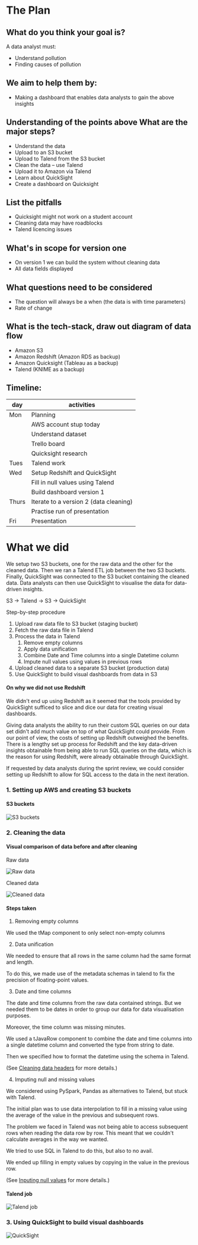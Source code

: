 # The Plan

## What do you think your goal is?

A data analyst must:

- Understand pollution
- Finding causes of pollution

## We aim to help them by:

- Making a dashboard that enables data analysts to gain the above insights

## Understanding of the points above What are the major steps?

- Understand the data
- Upload to an S3 bucket
- Upload to Talend from the S3 bucket
- Clean the data – use Talend
- Upload it to Amazon via Talend
- Learn about QuickSight
- Create a dashboard on Quicksight

## List the pitfalls

- Quicksight might not work on a student account
- Cleaning data may have roadblocks
- Talend licencing issues

## What's in scope for version one

- On version 1 we can build the system without cleaning data
- All data fields displayed

## What questions need to be considered

- The question will always be a when (the data is with time parameters)
- Rate of change

## What is the tech-stack, draw out diagram of data flow

- Amazon S3
- Amazon Redshift (Amazon RDS as backup)
- Amazon Quicksight (Tableau as a backup)
- Talend (KNIME as a backup)

## Timeline:

| day   | activities                             |
| ----- | -------------------------------------- |
| Mon   | Planning                               |
|       | AWS account stup today                 |
|       | Understand dataset                     |
|       | Trello board                           |
|       | Quicksight research                    |
| Tues  | Talend work                            |
| Wed   | Setup Redshift and QuickSight          |
|       | Fill in null values using Talend       |
|       | Build dashboard version 1              |
| Thurs | Iterate to a version 2 (data cleaning) |
|       | Practise run of presentation           |
| Fri   | Presentation                          |





# What we did

We setup two S3 buckets, one for the raw data and the other for the cleaned data. Then we ran a Talend ETL job between the two S3 buckets. Finally, QuickSight was connected to the S3 bucket containing the cleaned data. Data analysts can then use QuickSight to visualise the data for data-driven insights.

S3 -> Talend -> S3 -> QuickSight

Step-by-step procedure

1. Upload raw data file to S3 bucket (staging bucket)
2. Fetch the raw data file in Talend
3. Process the data in Talend
   1. Remove empty columns
   2. Apply data unification
   3. Combine Date and Time columns into a single Datetime column
   4. Impute null values using values in previous rows
4. Upload cleaned data to a separate S3 bucket (production data)
5. Use QuickSight to build visual dashboards from data in S3

#### On why we did not use Redshift

We didn't end up using Redshift as it seemed that the tools provided by QuickSight sufficed to slice and dice our data for creating visual dashboards.

Giving data analysts the ability to run their custom SQL queries on our data set didn't add much value on top of what QuickSight could provide. From our point of view, the costs of setting up Redshift outweighed the benefits. There is a lengthy set up process for Redshift and the key data-driven insights obtainable from being able to run SQL queries on the data, which is the reason for using Redshift, were already obtainable through QuickSight. 

If requested by data analysts during the sprint review, we could consider setting up Redshift to allow for SQL access to the data in the next iteration.

### 1. Setting up AWS and creating S3 buckets

#### S3 buckets

![S3 buckets](images/s3_buckets_screenshot.png)
### 2. Cleaning the data
#### Visual comparison of data before and after cleaning

Raw data

![Raw data](images/raw_data_screenshot.png)

Cleaned data

![Cleaned data](images/cleaned_data_screenshot.png)

#### Steps taken

1. Removing empty columns

We used the tMap component to only select non-empty columns

2. Data unification

We needed to ensure that all rows in the same column had the same format and length. 

To do this, we made use of the metadata schemas in talend to fix the precision of floating-point values.

3. Date and time columns

The date and time columns from the raw data contained strings. But we needed them to be dates in order to group our data for data visualisation purposes.

Moreover, the time column was missing minutes.

We used a tJavaRow component to combine the date and time columns into a single datetime column and converted the type from string to date.

Then we specified how to format the datetime using the schema in Talend.

(See [Cleaning data headers](./Data_Header_Key.md) for more details.)

4. Imputing null and missing values

We considered using PySpark, Pandas as alternatives to Talend, but stuck with Talend.

The initial plan was to use data interpolation to fill in a missing value using the average of the value in the previous and subsequent rows.

The problem we faced in Talend was not being able to access subsequent rows when reading the data row by row. This meant that we couldn't calculate averages in the way we wanted.

We tried to use SQL in Talend to do this, but also to no avail.

We ended up filling in empty values by copying in the value in the previous row. 

(See [Inputing null values](./Imputing%20null%20values.md) for more details.)

#### Talend job

![Talend job](images/talend_job_screenshot.png)
### 3. Using QuickSight to build visual dashboards

![QuickSight](images/quicksight_screenshot.png)

